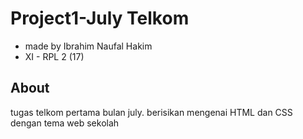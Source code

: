 # Project1-July Telkom

- made by Ibrahim Naufal Hakim
- XI - RPL 2 (17)

## About

tugas telkom pertama bulan july. berisikan mengenai HTML dan CSS dengan tema web sekolah
